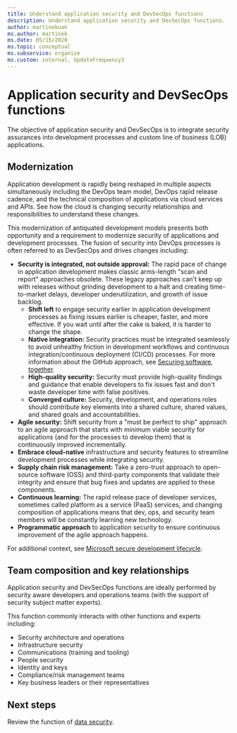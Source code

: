 ```yaml
---
title: Understand application security and DevSecOps functions
description: Understand application security and DevSecOps functions.
author: martinekuan
ms.author: martinek
ms.date: 05/15/2020
ms.topic: conceptual
ms.subservice: organize
ms.custom: internal, UpdateFrequency3
---
```


# Application security and DevSecOps functions

The objective of application security and DevSecOps is to integrate security assurances into development processes and custom line of business (LOB) applications.

## Modernization

Application development is rapidly being reshaped in multiple aspects simultaneously including the DevOps team model, DevOps rapid release cadence, and the technical composition of applications via cloud services and APIs. See how the cloud is changing security relationships and responsibilities to understand these changes.

This modernization of antiquated development models presents both opportunity and a requirement to modernize security of applications and development processes. The fusion of security into DevOps processes is often referred to as DevSecOps and drives changes including:

<!-- TODO: Link needed below? -->

- **Security is integrated, not outside approval:** The rapid pace of change in application development makes classic arms-length "scan and report" approaches obsolete. These legacy approaches can't keep up with releases without grinding development to a halt and creating time-to-market delays, developer underutilization, and growth of issue backlog.
  - **Shift left** to engage security earlier in application development processes as fixing issues earlier is cheaper, faster, and more effective. If you wait until after the cake is baked, it is harder to change the shape.
  - **Native integration:** Security practices must be integrated seamlessly to avoid unhealthy friction in development workflows and continuous integration/continuous deployment (CI/CD) processes. For more information about the GitHub approach, see [Securing software, together](https://github.blog/2019-09-18-securing-software-together/).
  - **High-quality security:** Security must provide high-quality findings and guidance that enable developers to fix issues fast and don't waste developer time with false positives.
  - **Converged culture:** Security, development, and operations roles should contribute key elements into a shared culture, shared values, and shared goals and accountabilities.
- **Agile security:** Shift security from a "must be perfect to ship" approach to an agile approach that starts with minimum viable security for applications (and for the processes to develop them) that is continuously improved incrementally.
- **Embrace cloud-native** infrastructure and security features to streamline development processes while integrating security.
- **Supply chain risk management:** Take a zero-trust approach to open-source software (OSS) and third-party components that validate their integrity and ensure that bug fixes and updates are applied to these components.
- **Continuous learning:** The rapid release pace of developer services, sometimes called platform as a service (PaaS) services, and changing composition of applications means that dev, ops, and security team members will be constantly learning new technology.
- **Programmatic approach** to application security to ensure continuous improvement of the agile approach happens.

For additional context, see [Microsoft secure development lifecycle](https://www.microsoft.com/sdl).

## Team composition and key relationships

Application security and DevSecOps functions are ideally performed by security aware developers and operations teams (with the support of security subject matter experts).

This function commonly interacts with other functions and experts including:

- Security architecture and operations
- Infrastructure security
- Communications (training and tooling)
- People security
- Identity and keys
- Compliance/risk management teams
- Key business leaders or their representatives

## Next steps

Review the function of [data security](./cloud-security-data-security.md).
